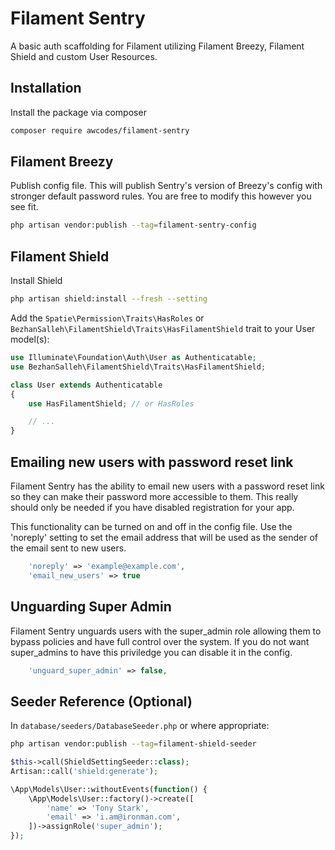 # Filament Sentry

A basic auth scaffolding for Filament utilizing Filament Breezy, Filament Shield and custom User Resources.

## Installation

Install the package via composer

```bash
composer require awcodes/filament-sentry
```

## Filament Breezy

Publish config file. This will publish Sentry's version of Breezy's config with stronger default password rules. You are free to modify this however you see fit.

```bash
php artisan vendor:publish --tag=filament-sentry-config
```

## Filament Shield
Install Shield

```bash
php artisan shield:install --fresh --setting
```

Add the `Spatie\Permission\Traits\HasRoles` or `BezhanSalleh\FilamentShield\Traits\HasFilamentShield` trait to your User model(s):

```php
use Illuminate\Foundation\Auth\User as Authenticatable;
use BezhanSalleh\FilamentShield\Traits\HasFilamentShield;

class User extends Authenticatable
{
    use HasFilamentShield; // or HasRoles

    // ...
}
```

## Emailing new users with password reset link

Filament Sentry has the ability to email new users with a password reset link so they can make their password more accessible to them. This really should only be needed if you have disabled registration for your app.

This functionality can be turned on and off in the config file. Use the 'noreply' setting to set the email address that will be used as the sender of the email sent to new users.

```php
    'noreply' => 'example@example.com',
    'email_new_users' => true
```

## Unguarding Super Admin

Filament Sentry unguards users with the super_admin role allowing them to bypass policies and have full control over the system. If you do not want super_admins to have this priviledge you can disable it in the config.

```php
    'unguard_super_admin' => false,
```

## Seeder Reference (Optional)

In `database/seeders/DatabaseSeeder.php` or where appropriate:

```bash
php artisan vendor:publish --tag=filament-shield-seeder
```

```php
$this->call(ShieldSettingSeeder::class);
Artisan::call('shield:generate');

\App\Models\User::withoutEvents(function() {
    \App\Models\User::factory()->create([
        'name' => 'Tony Stark',
        'email' => 'i.am@ironman.com',
    ])->assignRole('super_admin');
});
```